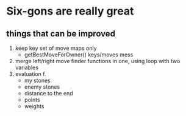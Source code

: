 # Six-gons are really great

## things that can be improved
1. keep key set of move maps only
    - getBestMoveForOwner() keys/moves mess
2. merge left/right move finder functions in one, using loop with two variables 
3. evaluation f.
    - my stones
    - enemy stones
    - distance to the end
    - points
    - weights
